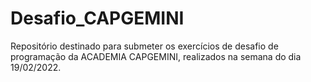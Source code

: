 # Desafio_CAPGEMINI
Repositório destinado para submeter os exercícios de desafio de programação da ACADEMIA CAPGEMINI, realizados na semana do dia 19/02/2022.
